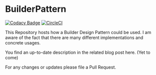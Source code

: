 # BuilderPattern

[![Codacy Badge](https://api.codacy.com/project/badge/Grade/b60cdcfe3b4542488dbc45f90e4782f8)](https://www.codacy.com/manual/patrick.schadler/BuilderPattern?utm_source=github.com&utm_medium=referral&utm_content=DonkeyKongJr/BuilderPattern&utm_campaign=Badge_Grade)
[![CircleCI](https://circleci.com/gh/DonkeyKongJr/BuilderPattern.svg?style=svg)](https://circleci.com/gh/DonkeyKongJr/BuilderPattern)

This Repository hosts how a Builder Design Pattern could be used. I am aware of the fact that there are many different implementations and concrete usages.

You find an up-to-date description in the related blog post here. (Yet to come)

For any changes or updates please file a Pull Request.
